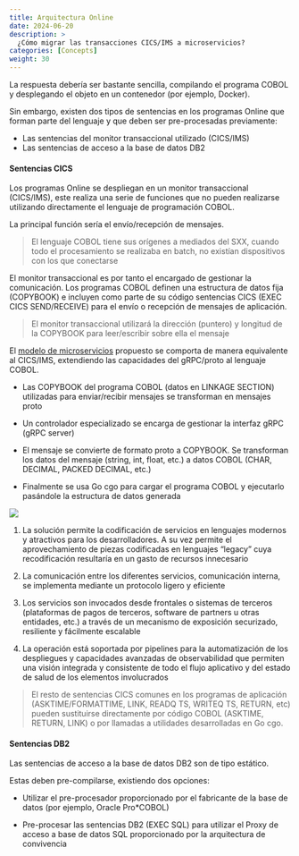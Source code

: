 ```yaml
---
title: Arquitectura Online
date: 2024-06-20
description: >
  ¿Cómo migrar las transacciones CICS/IMS a microservicios?
categories: [Concepts]
weight: 30
---
```


La respuesta debería ser bastante sencilla, compilando el programa COBOL y desplegando el objeto en un contenedor (por ejemplo, Docker).

Sin embargo, existen dos tipos de sentencias en los programas Online que forman parte del lenguaje y que deben ser pre-procesadas previamente:
* Las sentencias del monitor transaccional utilizado (CICS/IMS)
* Las sentencias de acceso a la base de datos DB2 


#### Sentencias CICS

Los programas Online se despliegan en un monitor transaccional (CICS/IMS), este realiza una serie de funciones que no pueden realizarse utilizando directamente el lenguaje de programación COBOL. 

La principal función sería el envío/recepción de mensajes.

> El lenguaje COBOL tiene sus orígenes a mediados del SXX, cuando todo el procesamiento se realizaba en batch, no existían dispositivos con los que conectarse

El monitor transaccional es por tanto el encargado de gestionar la comunicación. Los programas COBOL definen una estructura de datos fija (COPYBOOK) e incluyen como parte de su código sentencias CICS (EXEC CICS SEND/RECEIVE) para el envío o recepción de mensajes de aplicación.

> El monitor transaccional utilizará la dirección (puntero) y longitud de la COPYBOOK para leer/escribir sobre ella el mensaje

El [modelo de microservicios](/docs/4-concepts/hexagonal) propuesto se comporta de manera equivalente al CICS/IMS, extendiendo las capacidades del gRPC/proto al lenguaje COBOL.

* Las COPYBOOK del programa COBOL (datos en LINKAGE SECTION) utilizadas para enviar/recibir mensajes se transforman en mensajes proto

* Un controlador especializado se encarga de gestionar la interfaz gRPC (gRPC server)

* El mensaje se convierte de formato proto a COPYBOOK. Se transforman los datos del mensaje (string, int, float, etc.) a datos COBOL (CHAR, DECIMAL, PACKED DECIMAL, etc.)

* Finalmente se usa Go cgo para cargar el programa COBOL y ejecutarlo pasándole la estructura de datos generada 


![](/img/others/arch-online-v1.0.png)


1. La solución permite la codificación de servicios en lenguajes modernos y atractivos para los desarrolladores. A su vez permite el aprovechamiento de piezas codificadas en lenguajes “legacy” cuya recodificación resultaría en un gasto de recursos innecesario

2. La comunicación entre los diferentes servicios, comunicación interna, se implementa mediante un protocolo ligero y eficiente

3. Los servicios son invocados desde frontales o sistemas de terceros (plataformas de pagos de terceros, software de partners u otras entidades, etc.) a través de un mecanismo de exposición securizado, resiliente y fácilmente escalable

4. La operación está soportada por pipelines para la automatización de los despliegues y capacidades avanzadas de observabilidad que permiten una visión integrada y consistente de todo el flujo aplicativo y del estado de salud de los elementos involucrados

> El resto de sentencias CICS comunes en los programas de aplicación (ASKTIME/FORMATTIME, LINK, READQ TS, WRITEQ TS, RETURN, etc) pueden sustituirse directamente por código COBOL (ASKTIME, RETURN, LINK) o por llamadas a utilidades desarrolladas en Go cgo.  


#### Sentencias DB2

Las sentencias de acceso a la base de datos DB2 son de tipo estático.

Estas deben pre-compilarse, existiendo dos opciones:

* Utilizar el pre-procesador proporcionado por el fabricante de la base de datos (por ejemplo, Oracle Pro*COBOL) 

* Pre-procesar las sentencias DB2 (EXEC SQL) para utilizar el Proxy de acceso a base de datos SQL proporcionado por la arquitectura de convivencia